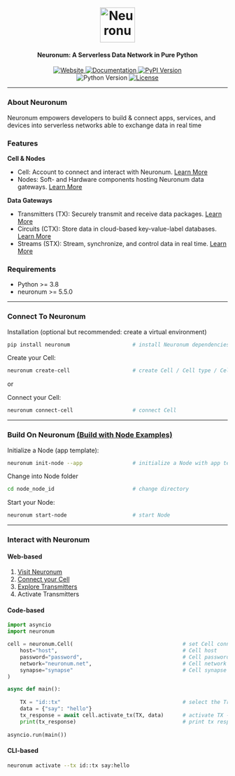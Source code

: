 <h1 align="center">
  <img src="https://neuronum.net/static/neuronum.svg" alt="Neuronum" width="80">
</h1>
<h4 align="center">Neuronum: A Serverless Data Network in Pure Python</h4>

<p align="center">
  <a href="https://neuronum.net">
    <img src="https://img.shields.io/badge/Website-Neuronum-blue" alt="Website">
  </a>
  <a href="https://github.com/neuronumcybernetics/neuronum">
    <img src="https://img.shields.io/badge/Docs-Read%20now-green" alt="Documentation">
  </a>
  <a href="https://pypi.org/project/neuronum/">
    <img src="https://img.shields.io/pypi/v/neuronum.svg" alt="PyPI Version">
  </a><br>
  <img src="https://img.shields.io/badge/Python-3.8%2B-yellow" alt="Python Version">
  <a href="https://github.com/neuronumcybernetics/neuronum/blob/main/LICENSE.md">
    <img src="https://img.shields.io/badge/License-MIT-blue.svg" alt="License">
  </a>
</p>

---

### **About Neuronum**
Neuronum empowers developers to build & connect apps, services, and devices into serverless networks able to exchange data in real time


### **Features**
**Cell & Nodes**
- Cell: Account to connect and interact with Neuronum. [Learn More](https://github.com/neuronumcybernetics/neuronum/tree/main/features/cell)
- Nodes: Soft- and Hardware components hosting Neuronum data gateways. [Learn More](https://github.com/neuronumcybernetics/neuronum/tree/main/features/nodes)

**Data Gateways**
- Transmitters (TX): Securely transmit and receive data packages. [Learn More](https://github.com/neuronumcybernetics/neuronum/tree/main/features/transmitters)
- Circuits (CTX): Store data in cloud-based key-value-label databases. [Learn More](https://github.com/neuronumcybernetics/neuronum/tree/main/features/circuits)
- Streams (STX): Stream, synchronize, and control data in real time. [Learn More](https://github.com/neuronumcybernetics/neuronum/tree/main/features/streams)

### Requirements
- Python >= 3.8
- neuronum >= 5.5.0

------------------

### **Connect To Neuronum**
Installation (optional but recommended: create a virtual environment)
```sh
pip install neuronum                    # install Neuronum dependencies
```

Create your Cell:
```sh
neuronum create-cell                    # create Cell / Cell type / Cell network 
```

or

Connect your Cell:
```sh
neuronum connect-cell                   # connect Cell
```

------------------


### **Build On Neuronum** **[(Build with Node Examples)](https://github.com/neuronumcybernetics/neuronum/tree/main/features/nodes)**
Initialize a Node (app template):
```sh
neuronum init-node --app                # initialize a Node with app template -> creates a folder named node_<node_id> containing all relevant files
```

Change into Node folder
```sh
cd node_node_id                         # change directory
```

Start your Node:
```sh
neuronum start-node                     # start Node
```

------------------

### **Interact with Neuronum**
#### **Web-based**
1. [Visit Neuronum](https://neuronum.net)
2. [Connect your Cell](https://neuronum.net/connect)
3. [Explore Transmitters](https://neuronum.net/explore)
4. Activate Transmitters

#### **Code-based**
```python
import asyncio
import neuronum

cell = neuronum.Cell(                                   # set Cell connection
    host="host",                                        # Cell host
    password="password",                                # Cell password
    network="neuronum.net",                             # Cell network -> neuronum.net
    synapse="synapse"                                   # Cell synapse
)

async def main():
                                                            
    TX = "id::tx"                                       # select the Transmitter TX
    data = {"say": "hello"}
    tx_response = await cell.activate_tx(TX, data)      # activate TX - > get response back
    print(tx_response)                                  # print tx response
                                      
asyncio.run(main())
```

#### **CLI-based**
```sh
neuronum activate --tx id::tx say:hello
```

